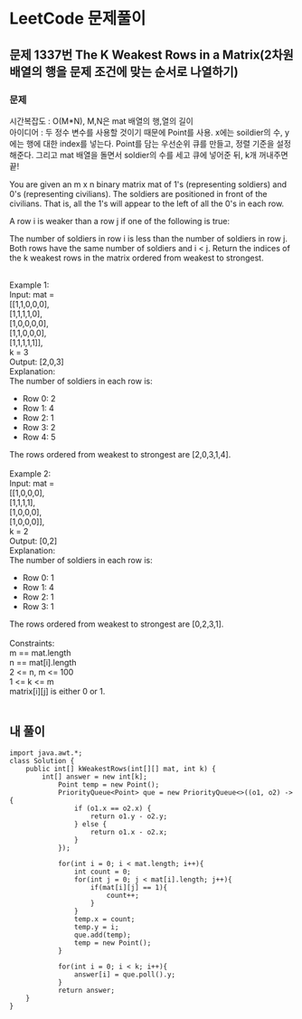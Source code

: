 # LeetCode 문제풀이

## 문제 1337번 The K Weakest Rows in a Matrix(2차원 배열의 행을 문제 조건에 맞는 순서로 나열하기)

### 문제<br>
시간복잡도 : O(M*N), M,N은 mat 배열의 행,열의 길이<br>
아이디어 : 두 정수 변수를 사용할 것이기 때문에 Point를 사용. x에는 soildier의 수, y에는 행에 대한 index를 넣는다. Point를 담는 우선순위 큐를 만들고, 정렬 기준을 설정해준다. 그리고 mat 배열을 돌면서 soldier의 수를 세고 큐에 넣어준 뒤, k개 꺼내주면 끝!<br>

You are given an m x n binary matrix mat of 1's (representing soldiers) and 0's (representing civilians). The soldiers are positioned in front of the civilians. That is, all the 1's will appear to the left of all the 0's in each row.

A row i is weaker than a row j if one of the following is true:

The number of soldiers in row i is less than the number of soldiers in row j.
Both rows have the same number of soldiers and i < j.
Return the indices of the k weakest rows in the matrix ordered from weakest to strongest.<br><br> 

Example 1:<br>
Input: mat = <br>
[[1,1,0,0,0],<br>
 [1,1,1,1,0],<br>
 [1,0,0,0,0],<br>
 [1,1,0,0,0],<br>
 [1,1,1,1,1]],<br>
k = 3<br>
Output: [2,0,3]<br>
Explanation: <br>
The number of soldiers in each row is: 
- Row 0: 2 
- Row 1: 4 
- Row 2: 1 
- Row 3: 2 
- Row 4: 5

The rows ordered from weakest to strongest are [2,0,3,1,4].
<br><br>
Example 2:<br>
Input: mat = <br>
[[1,0,0,0],<br>
 [1,1,1,1],<br>
 [1,0,0,0],<br>
 [1,0,0,0]],<br> 
k = 2<br>
Output: [0,2]<br>
Explanation:<br> 
The number of soldiers in each row is: 
- Row 0: 1 
- Row 1: 4 
- Row 2: 1 
- Row 3: 1 <br>

The rows ordered from weakest to strongest are [0,2,3,1]. 
<br><br>
Constraints:<br>
m == mat.length<br>
n == mat[i].length<br>
2 <= n, m <= 100<br>
1 <= k <= m<br>
matrix[i][j] is either 0 or 1.<br><br>


## 내 풀이
```
import java.awt.*;
class Solution {
    public int[] kWeakestRows(int[][] mat, int k) {
        int[] answer = new int[k];
            Point temp = new Point();
            PriorityQueue<Point> que = new PriorityQueue<>((o1, o2) -> {
                if (o1.x == o2.x) {
                    return o1.y - o2.y;
                } else {
                    return o1.x - o2.x;
                }
            });
            
            for(int i = 0; i < mat.length; i++){
                int count = 0;
                for(int j = 0; j < mat[i].length; j++){
                    if(mat[i][j] == 1){
                        count++;
                    }
                }
                temp.x = count;
                temp.y = i;
                que.add(temp);
                temp = new Point();
            }
            
            for(int i = 0; i < k; i++){
                answer[i] = que.poll().y;
            }
            return answer;
    }
}
```
